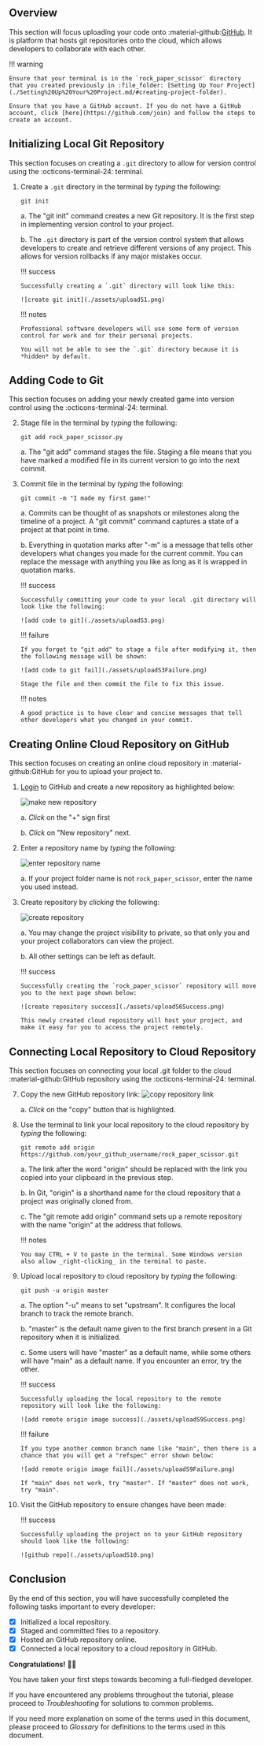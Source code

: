 ## Overview

This section will focus uploading your code onto :material-github:[GitHub](https://github.com/). It is platform that hosts git repositories onto the cloud, which allows developers to collaborate with each other.

!!! warning

    Ensure that your terminal is in the `rock_paper_scissor` directory that you created previously in :file_folder: [Setting Up Your Project](./Setting%20Up%20Your%20Project.md/#creating-project-folder).

    Ensure that you have a GitHub account. If you do not have a GitHub account, click [here](https://github.com/join) and follow the steps to create an account.

## Initializing Local Git Repository

This section focuses on creating a `.git` directory to allow for version control using the :octicons-terminal-24: terminal.

1.  Create a `.git` directory in the terminal by _typing_ the following:

    ```
    git init
    ```

    a. The "git init" command creates a new Git repository. It is the first step in implementing version control to your project.

    b. The `.git` directory is part of the version control system that allows developers to create and retrieve different versions of any project. This allows for version rollbacks if any major mistakes occur.

    !!! success

        Successfully creating a `.git` directory will look like this:

        ![create git init](./assets/uploadS1.png)

    !!! notes

        Professional software developers will use some form of version control for work and for their personal projects.

        You will not be able to see the `.git` directory because it is *hidden* by default.

## Adding Code to Git

This section focuses on adding your newly created game into version control using the :octicons-terminal-24: terminal.

2.  Stage file in the terminal by _typing_ the following:

    ```
    git add rock_paper_scissor.py
    ```

    a. The "git add" command stages the file. Staging a file means that you have marked a modified file in its current version to go into the next commit.

3.  Commit file in the terminal by _typing_ the following:

    ```
    git commit -m "I made my first game!"
    ```

    a. Commits can be thought of as snapshots or milestones along the timeline of a project. A "git commit" command captures a state of a project at that point in time.

    b. Everything in quotation marks after "-m" is a message that tells other developers what changes you made for the current commit. You can replace the message with anything you like as long as it is wrapped in quotation marks.

    !!! success

        Successfully committing your code to your local .git directory will look like the following:

        ![add code to git](./assets/uploadS3.png)

    !!! failure

        If you forget to "git add" to stage a file after modifying it, then the following message will be shown:

        ![add code to git fail](./assets/uploadS3Failure.png)

        Stage the file and then commit the file to fix this issue.

    !!! notes

        A good practice is to have clear and concise messages that tell other developers what you changed in your commit.

## Creating Online Cloud Repository on GitHub

This section focuses on creating an online cloud repository in :material-github:GitHub for you to upload your project to.

1.  [Login](https://github.com/) to GitHub and create a new repository as highlighted below:

    ![make new repository](./assets/uploadS4a.png)

    a. _Click_ on the "+" sign first

    b. _Click_ on "New repository" next.

2.  Enter a repository name by _typing_ the following:

    ![enter repository name](./assets/uploadS5.png)

    a. If your project folder name is not `rock_paper_scissor`, enter the name you used instead.

3.  Create repository by _clicking_ the following:

    ![create repository](./assets/uploadS6.png)

    a. You may change the project visibility to private, so that only you and your project collaborators can view the project.

    b. All other settings can be left as default.

    !!! success

        Successfully creating the `rock_paper_scissor` repository will move you to the next page shown below:

        ![create repository success](./assets/uploadS6Success.png)

        This newly created cloud repository will host your project, and make it easy for you to access the project remotely.

## Connecting Local Repository to Cloud Repository

This section focuses on connecting your local .git folder to the cloud :material-github:GitHub repository using the :octicons-terminal-24: terminal.

7.  Copy the new GitHub repository link:
    ![copy repository link](./assets/uploadS7.png)

    a. _Click_ on the "copy" button that is highlighted.

8.  Use the terminal to link your local repository to the cloud repository by _typing_ the following:

    ```
    git remote add origin https://github.com/your_github_username/rock_paper_scissor.git
    ```

    a. The link after the word "origin" should be replaced with the link you copied into your clipboard in the previous step.

    b. In Git, "origin" is a shorthand name for the cloud repository that a project was originally cloned from.

    c. The "git remote add origin" command sets up a remote repository with the name "origin" at the address that follows.

    !!! notes

        You may CTRL + V to paste in the terminal. Some Windows version also allow _right-clicking_ in the terminal to paste.

9.  Upload local repository to cloud repository by _typing_ the following:

    ```
    git push -u origin master
    ```

    a. The option "-u" means to set "upstream". It configures the local branch to track the remote branch.

    b. "master" is the default name given to the first branch present in a Git repository when it is initialized.

    c. Some users will have "master" as a default name, while some others will have "main" as a default name. If you encounter an error, try the other.

    !!! success

        Successfully uploading the local repository to the remote repository will look like the following:

        ![add remote origin image success](./assets/uploadS9Success.png)

    !!! failure

        If you type another common branch name like "main", then there is a chance that you will get a "refspec" error shown below:

        ![add remote origin image fail](./assets/uploadS9Failure.png)

        If "main" does not work, try "master". If "master" does not work, try "main".

10. Visit the GitHub repository to ensure changes have been made:

    !!! success

        Successfully uploading the project on to your GitHub repository should look like the following:

        ![github repo](./assets/uploadS10.png)

## Conclusion

By the end of this section, you will have successfully completed the following tasks important to every developer:

-   [x] Initialized a local repository.
-   [x] Staged and committed files to a repository.
-   [x] Hosted an GitHub repository online.
-   [x] Connected a local repository to a cloud repository in GitHub.

**Congratulations!** 🥳🎉

You have taken your first steps towards becoming a full-fledged developer.

If you have encountered any problems throughout the tutorial, please proceed to _Troubleshooting_ for solutions to common problems.

If you need more explanation on some of the terms used in this document, please proceed to _Glossary_ for definitions to the terms used in this document.
